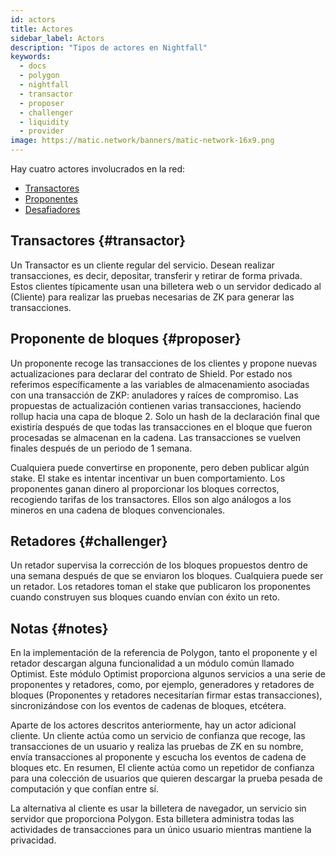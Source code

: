 ```yaml
---
id: actors
title: Actores
sidebar_label: Actors
description: "Tipos de actores en Nightfall"
keywords:
  - docs
  - polygon
  - nightfall
  - transactor
  - proposer
  - challenger
  - liquidity
  - provider
image: https://matic.network/banners/matic-network-16x9.png
---
```


Hay cuatro actores involucrados en la red:

- [Transactores](#transactor)
- [Proponentes](#proposer)
- [Desafiadores](#challenger)

## Transactores {#transactor}
Un Transactor es un cliente regular del servicio. Desean realizar transacciones, es decir, depositar, transferir y retirar de forma privada.
Estos clientes típicamente usan una billetera web o un servidor dedicado al (Cliente) para realizar las pruebas necesarias de ZK para generar las transacciones.

## Proponente de bloques {#proposer}
Un proponente recoge las transacciones de los clientes y propone nuevas actualizaciones para declarar del
contrato de Shield.
Por estado nos referimos específicamente a las variables de almacenamiento asociadas con una transacción de ZKP:
anuladores y raíces de compromiso.
Las propuestas de actualización contienen varias transacciones, haciendo rollup hacia una capa de bloque 2. Solo un hash
de la declaración final que existiría después de que todas las transacciones en el bloque que fueron procesadas
se almacenan en la cadena. Las transacciones se vuelven finales después de un periodo de 1 semana.

Cualquiera puede convertirse en proponente, pero deben publicar algún stake. El stake es intentar incentivar un buen comportamiento. Los proponentes ganan dinero al proporcionar los bloques correctos, recogiendo tarifas de los transactores. Ellos son algo análogos a los mineros en una cadena de bloques convencionales.

## Retadores {#challenger}
Un retador supervisa la corrección de los bloques propuestos dentro de una semana después de que se enviaron los bloques. Cualquiera puede ser un retador.
Los retadores toman el stake que publicaron los proponentes cuando construyen sus bloques cuando envían con éxito un reto.


## Notas {#notes}
En la implementación de la referencia de Polygon, tanto el proponente y el retador descargan alguna funcionalidad a un módulo común llamado Optimist.
Este módulo Optimist proporciona algunos servicios a una serie de proponentes y retadores, como, por ejemplo, generadores y retadores de bloques
(Proponentes y retadores necesitarían firmar estas transacciones), sincronizándose con los eventos de cadenas de bloques, etcétera.

Aparte de los actores descritos anteriormente, hay un actor adicional cliente. Un cliente actúa como un servicio de confianza que recoge, las transacciones de un usuario y realiza las pruebas de ZK en su nombre, envía transacciones al proponente y escucha los eventos de cadena de bloques etc. En resumen, El cliente actúa como un repetidor de confianza para una colección de usuarios que quieren descargar la prueba pesada de computación y que confían entre sí.

La alternativa al cliente es usar la billetera de navegador, un servicio sin servidor que proporciona Polygon. Esta billetera administra todas las actividades de transacciones para un único usuario mientras mantiene la privacidad.
